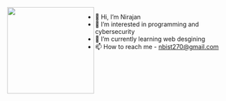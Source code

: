 <img align="left" src="https://user-images.githubusercontent.com/38756870/198891783-b77e52b6-4a93-48a8-bfad-d7fdd34f5a72.gif" width="200px"/>

- 👋 Hi, I’m Nirajan 
- 👀 I’m interested in programming and cybersecurity
- 🌱 I’m currently learning web desgining
- 📫 How to reach me - nbist270@gmail.com





<!---
nbist24k/nbist24k is a ✨ special ✨ repository because its `README.md` (this file) appears on your GitHub profile.
You can click the Preview link to take a look at your changes.
--->
